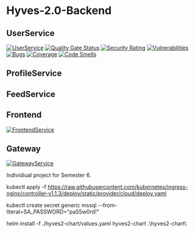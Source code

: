 # Hyves-2.0-Backend

## UserService
[![UserService](https://github.com/bramhurkmans/Hyves-2.0-Backend/actions/workflows/gke-user-service.yml/badge.svg)](https://github.com/bramhurkmans/Hyves-2.0-Backend/actions/workflows/gke-user-service.yml) [![Quality Gate Status](https://sonarcloud.io/api/project_badges/measure?project=UserService_Hyves-2.0-Backend&metric=alert_status)](https://sonarcloud.io/summary/new_code?id=UserService_Hyves-2.0-Backend) [![Security Rating](https://sonarcloud.io/api/project_badges/measure?project=UserService_Hyves-2.0-Backend&metric=security_rating)](https://sonarcloud.io/summary/new_code?id=UserService_Hyves-2.0-Backend) [![Vulnerabilities](https://sonarcloud.io/api/project_badges/measure?project=UserService_Hyves-2.0-Backend&metric=vulnerabilities)](https://sonarcloud.io/summary/new_code?id=UserService_Hyves-2.0-Backend) [![Bugs](https://sonarcloud.io/api/project_badges/measure?project=UserService_Hyves-2.0-Backend&metric=bugs)](https://sonarcloud.io/summary/new_code?id=UserService_Hyves-2.0-Backend) [![Coverage](https://sonarcloud.io/api/project_badges/measure?project=UserService_Hyves-2.0-Backend&metric=coverage)](https://sonarcloud.io/summary/new_code?id=UserService_Hyves-2.0-Backend) [![Code Smells](https://sonarcloud.io/api/project_badges/measure?project=UserService_Hyves-2.0-Backend&metric=code_smells)](https://sonarcloud.io/summary/new_code?id=UserService_Hyves-2.0-Backend)

## ProfileService


## FeedService


## Frontend
[![FrontendService](https://github.com/bramhurkmans/Hyves-2.0-Backend/actions/workflows/gke-frontend-service.yml/badge.svg)](https://github.com/bramhurkmans/Hyves-2.0-Backend/actions/workflows/gke-frontend-service.yml)

## Gateway
[![GatewayService](https://github.com/bramhurkmans/Hyves-2.0-Backend/actions/workflows/gke-gateway-service.yml/badge.svg)](https://github.com/bramhurkmans/Hyves-2.0-Backend/actions/workflows/gke-gateway-service.yml)

Individiual project for Semester 6.

kubectl apply -f https://raw.githubusercontent.com/kubernetes/ingress-nginx/controller-v1.1.3/deploy/static/provider/cloud/deploy.yaml

kubectl create secret generic mssql --from-literal=SA_PASSWORD="pa55w0rd!"

helm install -f ./hyves2-chart/values.yaml hyves2-chart .\hyves2-chart\

